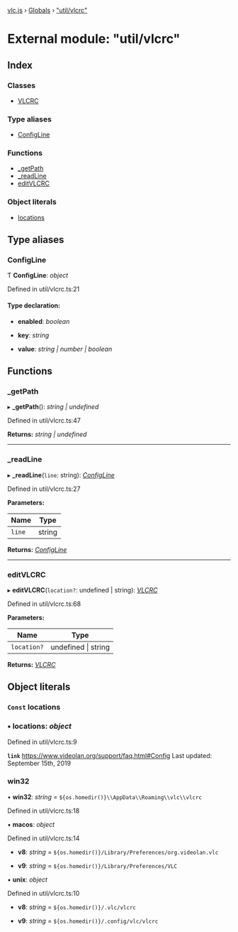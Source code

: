 [vlc.js](../README.md) › [Globals](../globals.md) › ["util/vlcrc"](_util_vlcrc_.md)

# External module: "util/vlcrc"

## Index

### Classes

* [VLCRC](../classes/_util_vlcrc_.vlcrc.md)

### Type aliases

* [ConfigLine](_util_vlcrc_.md#configline)

### Functions

* [_getPath](_util_vlcrc_.md#_getpath)
* [_readLine](_util_vlcrc_.md#_readline)
* [editVLCRC](_util_vlcrc_.md#editvlcrc)

### Object literals

* [locations](_util_vlcrc_.md#const-locations)

## Type aliases

###  ConfigLine

Ƭ **ConfigLine**: *object*

Defined in util/vlcrc.ts:21

#### Type declaration:

* **enabled**: *boolean*

* **key**: *string*

* **value**: *string | number | boolean*

## Functions

###  _getPath

▸ **_getPath**(): *string | undefined*

Defined in util/vlcrc.ts:47

**Returns:** *string | undefined*

___

###  _readLine

▸ **_readLine**(`line`: string): *[ConfigLine](_util_vlcrc_.md#configline)*

Defined in util/vlcrc.ts:27

**Parameters:**

Name | Type |
------ | ------ |
`line` | string |

**Returns:** *[ConfigLine](_util_vlcrc_.md#configline)*

___

###  editVLCRC

▸ **editVLCRC**(`location?`: undefined | string): *[VLCRC](../classes/_util_vlcrc_.vlcrc.md)*

Defined in util/vlcrc.ts:68

**Parameters:**

Name | Type |
------ | ------ |
`location?` | undefined &#124; string |

**Returns:** *[VLCRC](../classes/_util_vlcrc_.vlcrc.md)*

## Object literals

### `Const` locations

### ▪ **locations**: *object*

Defined in util/vlcrc.ts:9

**`link`** https://www.videolan.org/support/faq.html#Config
Last updated: September 15th, 2019

###  win32

• **win32**: *string* =  `${os.homedir()}\\AppData\\Roaming\\vlc\\vlcrc`

Defined in util/vlcrc.ts:18

▪ **macos**: *object*

Defined in util/vlcrc.ts:14

* **v8**: *string* =  `${os.homedir()}/Library/Preferences/org.videolan.vlc`

* **v9**: *string* =  `${os.homedir()}/Library/Preferences/VLC`

▪ **unix**: *object*

Defined in util/vlcrc.ts:10

* **v8**: *string* =  `${os.homedir()}/.vlc/vlcrc`

* **v9**: *string* =  `${os.homedir()}/.config/vlc/vlcrc`
